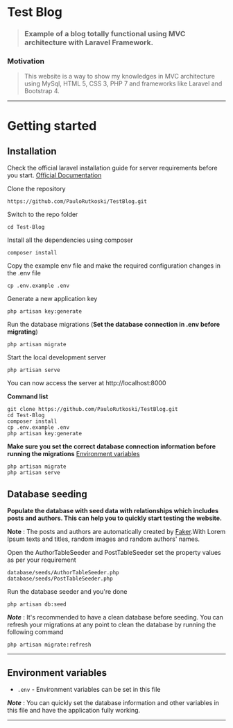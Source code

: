 # Test Blog



> ### Example of a blog totally functional using MVC architecture with Laravel Framework.


### Motivation 
> This website is a way to show my knowledges in MVC architecture using MySql, HTML 5, CSS 3, PHP 7 and frameworks like Laravel and Bootstrap 4.

----------

# Getting started

## Installation

Check the official laravel installation guide for server requirements before you start. [Official Documentation](https://laravel.com/docs/6.x/installation)


Clone the repository

    https://github.com/PauloRutkoski/TestBlog.git

Switch to the repo folder

    cd Test-Blog

Install all the dependencies using composer

    composer install

Copy the example env file and make the required configuration changes in the .env file

    cp .env.example .env

Generate a new application key

    php artisan key:generate


Run the database migrations (**Set the database connection in .env before migrating**)

    php artisan migrate

Start the local development server

    php artisan serve

You can now access the server at http://localhost:8000

**Command list**

    git clone https://github.com/PauloRutkoski/TestBlog.git
    cd Test-Blog
    composer install
    cp .env.example .env
    php artisan key:generate
    
**Make sure you set the correct database connection information before running the migrations** [Environment variables](#environment-variables)

    php artisan migrate
    php artisan serve

## Database seeding

**Populate the database with seed data with relationships which includes posts and authors. This can help you to quickly start testing the website.** 

**Note** : The posts and authors are automatically created by [Faker](https://faker.readthedocs.io/en/master/).With Lorem Ipsum texts and titles, random images and random authors' names.   

Open the AuthorTableSeeder and PostTableSeeder set the property values as per your requirement

    database/seeds/AuthorTableSeeder.php
    database/seeds/PostTableSeeder.php

Run the database seeder and you're done

    php artisan db:seed

***Note*** : It's recommended to have a clean database before seeding. You can refresh your migrations at any point to clean the database by running the following command

    php artisan migrate:refresh


----------

## Environment variables

- `.env` - Environment variables can be set in this file

***Note*** : You can quickly set the database information and other variables in this file and have the application fully working.

----------


